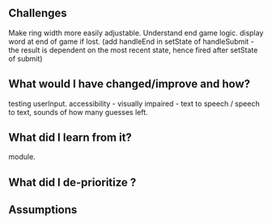 ## Challenges
Make ring width more easily adjustable.
Understand end game logic.
display word at end of game if lost. (add handleEnd in setState of handleSubmit - the result is dependent on the most recent state, hence fired after setState of submit)

## What would I have changed/improve and how?
testing userInput.
accessibility - visually impaired - text to speech / speech to text, sounds of how many guesses left.

## What did I learn from it?
module.

## What did I de-prioritize ?

## Assumptions
